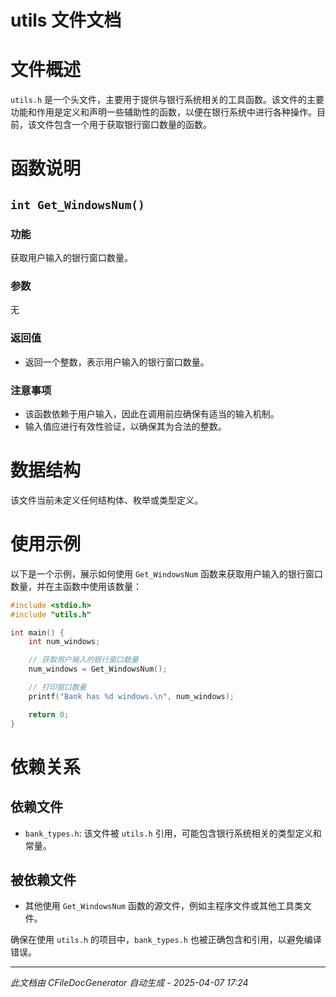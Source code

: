 # utils 文件文档

# 文件概述

`utils.h` 是一个头文件，主要用于提供与银行系统相关的工具函数。该文件的主要功能和作用是定义和声明一些辅助性的函数，以便在银行系统中进行各种操作。目前，该文件包含一个用于获取银行窗口数量的函数。

# 函数说明

## `int Get_WindowsNum()`

### 功能
获取用户输入的银行窗口数量。

### 参数
无

### 返回值
- 返回一个整数，表示用户输入的银行窗口数量。

### 注意事项
- 该函数依赖于用户输入，因此在调用前应确保有适当的输入机制。
- 输入值应进行有效性验证，以确保其为合法的整数。

# 数据结构

该文件当前未定义任何结构体、枚举或类型定义。

# 使用示例

以下是一个示例，展示如何使用 `Get_WindowsNum` 函数来获取用户输入的银行窗口数量，并在主函数中使用该数量：

```c
#include <stdio.h>
#include "utils.h"

int main() {
    int num_windows;

    // 获取用户输入的银行窗口数量
    num_windows = Get_WindowsNum();

    // 打印窗口数量
    printf("Bank has %d windows.\n", num_windows);

    return 0;
}
```

# 依赖关系

## 依赖文件

- `bank_types.h`: 该文件被 `utils.h` 引用，可能包含银行系统相关的类型定义和常量。

## 被依赖文件

- 其他使用 `Get_WindowsNum` 函数的源文件，例如主程序文件或其他工具类文件。

确保在使用 `utils.h` 的项目中，`bank_types.h` 也被正确包含和引用，以避免编译错误。

---
*此文档由 CFileDocGenerator 自动生成 - 2025-04-07 17:24*